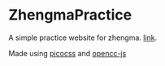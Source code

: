# ZhengmaPractice
A simple practice website for zhengma. [link](https://duckduckgo.com).

Made using [picocss](https://picocss.com/) and [opencc-js](https://github.com/nk2028/opencc-js)
